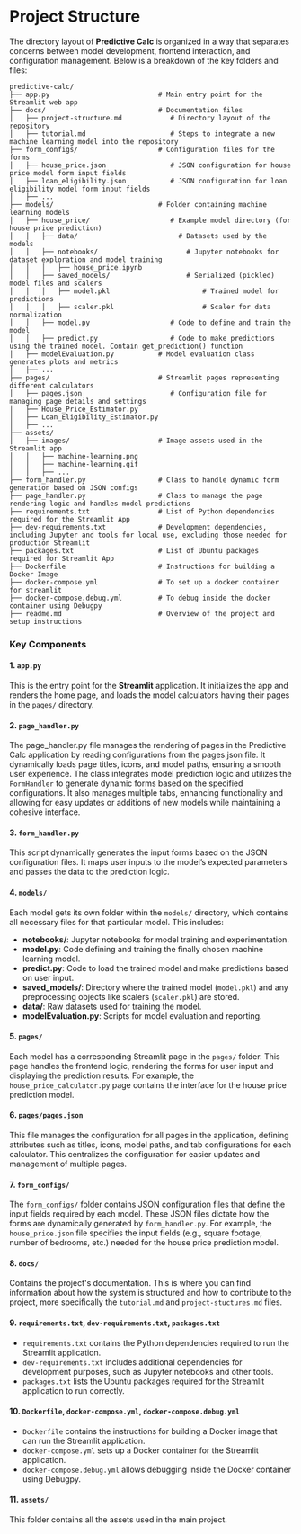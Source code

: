 # Project Structure

The directory layout of **Predictive Calc** is organized in a way that separates concerns between model development, frontend interaction, and configuration management. Below is a breakdown of the key folders and files:

```
predictive-calc/
├── app.py                           # Main entry point for the Streamlit web app
├── docs/                            # Documentation files
│   ├── project-structure.md         	# Directory layout of the repository
│   ├── tutorial.md                  	# Steps to integrate a new machine learning model into the repository 
├── form_configs/                    # Configuration files for the forms
│   ├── house_price.json             	# JSON configuration for house price model form input fields
│   ├── loan_eligibility.json        	# JSON configuration for loan eligibility model form input fields
│   ├── ...
├── models/                          # Folder containing machine learning models
│   ├── house_price/                 	# Example model directory (for house price prediction)
│   │   ├── data/                    	  # Datasets used by the models
│   │   ├── notebooks/               		# Jupyter notebooks for dataset exploration and model training
│   │   │   ├── house_price.ipynb 
│   │   ├── saved_models/            		# Serialized (pickled) model files and scalers
│   │   │   ├── model.pkl            			# Trained model for predictions
│   │   │   ├── scaler.pkl           			# Scaler for data normalization
│   │   ├── model.py                 	# Code to define and train the model
│   │   ├── predict.py               	# Code to make predictions using the trained model. Contain get_prediction() function
│   ├── modelEvaluation.py           # Model evaluation class generates plots and metrics
│   ├── ...
├── pages/                           # Streamlit pages representing different calculators
│   ├── pages.json                   	# Configuration file for managing page details and settings
│   ├── House_Price_Estimator.py    
│   ├── Loan_Eligibility_Estimator.py
│   ├── ...
├── assets/
│   ├── images/                      # Image assets used in the Streamlit app                  
│   │   ├── machine-learning.png
│   │   ├── machine-learning.gif
│   │   ├── ...
├── form_handler.py                  # Class to handle dynamic form generation based on JSON configs
├── page_handler.py                  # Class to manage the page rendering logic and handles model predictions
├── requirements.txt                 # List of Python dependencies required for the Streamlit App
├── dev-requirements.txt             # Development dependencies, including Jupyter and tools for local use, excluding those needed for production Streamlit
├── packages.txt                     # List of Ubuntu packages required for Streamlit App
├── Dockerfile                       # Instructions for building a Docker Image
├── docker-compose.yml               # To set up a docker container for streamlit
├── docker-compose.debug.yml         # To debug inside the docker container using Debugpy
├── readme.md                        # Overview of the project and setup instructions
```

### Key Components

#### 1. `app.py`
This is the entry point for the **Streamlit** application. It initializes the app and renders the home page, and loads the model calculators having their pages in the `pages/` directory.

#### 2. `page_handler.py`
The page_handler.py file manages the rendering of pages in the Predictive Calc application by reading configurations from the pages.json file. It dynamically loads page titles, icons, and model paths, ensuring a smooth user experience. The class integrates model prediction logic and utilizes the `FormHandler` to generate dynamic forms based on the specified configurations. It also manages multiple tabs, enhancing functionality and allowing for easy updates or additions of new models while maintaining a cohesive interface.

#### 3. `form_handler.py`
This script dynamically generates the input forms based on the JSON configuration files. It maps user inputs to the model’s expected parameters and passes the data to the prediction logic.

#### 4. `models/`
Each model gets its own folder within the `models/` directory, which contains all necessary files for that particular model. This includes:
- **notebooks/**: Jupyter notebooks for model training and experimentation.
- **model.py**: Code defining and training the finally chosen machine learning model.
- **predict.py**: Code to load the trained model and make predictions based on user input.
- **saved_models/**: Directory where the trained model (`model.pkl`) and any preprocessing objects like scalers (`scaler.pkl`) are stored.
- **data/**: Raw datasets used for training the model.
- **modelEvaluation.py**: Scripts for model evaluation and reporting.

#### 5. `pages/`
Each model has a corresponding Streamlit page in the `pages/` folder. This page handles the frontend logic, rendering the forms for user input and displaying the prediction results. For example, the `house_price_calculator.py` page contains the interface for the house price prediction model.

#### 6. `pages/pages.json`
This file manages the configuration for all pages in the application, defining attributes such as titles, icons, model paths, and tab configurations for each calculator. This centralizes the configuration for easier updates and management of multiple pages.

#### 7. `form_configs/`
The `form_configs/` folder contains JSON configuration files that define the input fields required by each model. These JSON files dictate how the forms are dynamically generated by `form_handler.py`. For example, the `house_price.json` file specifies the input fields (e.g., square footage, number of bedrooms, etc.) needed for the house price prediction model.

#### 8. `docs/`
Contains the project's documentation. This is where you can find information about how the system is structured and how to contribute to the project, more specifically the `tutorial.md` and `project-stuctures.md` files.

#### 9. `requirements.txt`, `dev-requirements.txt`, `packages.txt`
- `requirements.txt` contains the Python dependencies required to run the Streamlit application.
- `dev-requirements.txt` includes additional dependencies for development purposes, such as Jupyter notebooks and other tools.
- `packages.txt` lists the Ubuntu packages required for the Streamlit application to run correctly.

#### 10. `Dockerfile`, `docker-compose.yml`, `docker-compose.debug.yml`
- `Dockerfile` contains the instructions for building a Docker image that can run the Streamlit application.
- `docker-compose.yml` sets up a Docker container for the Streamlit application.
- `docker-compose.debug.yml` allows debugging inside the Docker container using Debugpy.

#### 11. `assets/`
This folder contains all the assets used in the main project.
